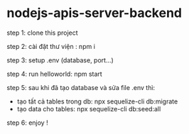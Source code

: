 # nodejs-apis-server-backend

step 1: clone this project

step 2: cài đặt thư viện : npm i

step 3: setup .env (database, port...)

step 4: run helloworld: npm start

step 5:
sau khi đã tạo database và sửa file .env thì:

- tạo tất cả tables trong db: npx sequelize-cli db:migrate
- tạo data cho tables: npx sequelize-cli db:seed:all

step 6: enjoy !
